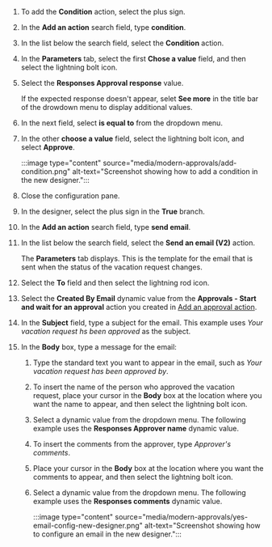 1. To add the **Condition** action, select the plus sign.
1. In the **Add an action** search field, type **condition**.
1. In the list below the search field, select the **Condition** action.
1. In the **Parameters** tab, select the first **Chose a value** field, and then select the lightning bolt icon.
1. Select the **Responses Approval response** value.

    If the expected response doesn't appear, selet **See more** in the title bar of the drowdown menu to display additional values.

1. In the next field, select **is equal to** from the dropdown menu.
1. In the other **choose a value** field, select the lightning bolt icon, and select **Approve**.

    :::image type="content" source="media/modern-approvals/add-condition.png" alt-text="Screenshot showing how to add a condition in the new designer.":::

1. Close the configuration pane.
1. In the designer, select the plus sign in the **True** branch.
1. In the **Add an action** search field, type **send email**.
1. In the list below the search field, select the **Send an email (V2)** action.

    The **Parameters** tab displays. This is the template for the email that is sent when the status of the vacation request changes.

1. Select the **To** field and then select the lightning rod icon.
1. Select the **Created By Email** dynamic value from the **Approvals - Start and wait for an approval** action you created in [Add an approval action](../modern-approvals.md#add-an-approval-action).
1. In the **Subject** field, type a subject for the email. This example uses *Your vacation request hs been approved* as the subject.
1. In the **Body** box, type a message for the email:
    1. Type the standard text you want to appear in the email, such as *Your vacation request has been approved by*.
    1. To insert the name of the person who approved the vacation request, place your cursor in the **Body** box at the location where you want the name to appear, and then select the lightning bolt icon.
    1. Select a dynamic value from the dropdown menu. The following example uses the **Responses Approver name** dynamic value.
    1. To insert the comments from the approver, type *Approver's comments*.
    1. Place your cursor in the **Body** box at the location where you want the comments to appear, and then select the lightning bolt icon.
    1. Select a dynamic value from the dropdown menu. The following example uses the **Responses comments** dynamic value.

        :::image type="content" source="media/modern-approvals/yes-email-config-new-designer.png" alt-text="Screenshot showing how to configure an email in the new designer.":::


